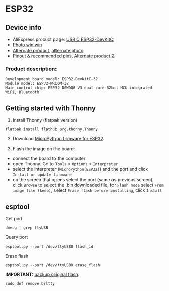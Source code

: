 # ESP32

## Device info
- AliExpress procuct page: [USB C ESP32-DevKitC](https://www.aliexpress.com/item/1005004268911484.html)
- [Photo win win](https://ae01.alicdn.com/kf/Sbe50b314ac8c40f3ae04073a03299fb4S/ESP32-Development-Board-TYPE-C-USB-CH340C-WiFi-Bluetooth-Ultra-Low-Power-Dual-Core-ESP32-DevKitC.jpg_Q90.jpg_.webp)
- [Alternate product](https://www.aliexpress.com/item/1005004491534008.html), [alternate photo](https://ae01.alicdn.com/kf/S4771d935337141938995bc6d53fac7b0z.jpg)
- [Pinout & recommended pins](https://www.studiopieters.nl/esp32-pinout/), [Alternate product 2](https://www.aliexpress.com/item/1005001636295529.html)

### Product description:
```
Development board model: ESP32-DevKitC-32
Module model: ESP32-WROOM-32
Main control chip: ESP32-D0WDQ6-V3 dual-core 32bit MCU integrated WiFi, Bluetooth
```

## Getting started with Thonny
1) Install Thonny (flatpak version)
```
flatpak install flathub org.thonny.Thonny
```

2) Download [MicroPython firmware for ESP32](https://micropython.org/download/esp32/).  

3) Flash the image on the board:
- connect the board to the computer
- open Thonny. Go to `Tools` > `Options` > `Interpreter`
- select the interpreter (`MicroPython(ESP32)`) and the port and click `Install or update firmware`
- on the screen that opens select the port (same as previous screen), click `Browse` to select the .bin downloaded file, for `Flash mode` select `From image file (keep)`, select `Erase flash before installing`, click `Install`

## esptool
Get port
```
dmesg | grep ttyUSB
```

Query port
```
esptool.py --port /dev/ttyUSB0 flash_id
```

Erase flash
```
esptool.py --port /dev/ttyUSB0 erase_flash
```

**IMPORTANT:** [backup original flash](https://community.blynk.cc/t/how-to-backup-restore-official-firmware-on-any-espressif-esp8266-esp32/34309).


```
sudo dnf remove brltty 
```
